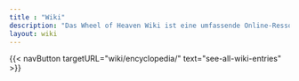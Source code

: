 ```yaml
---
title : "Wiki"
description: "Das Wheel of Heaven Wiki ist eine umfassende Online-Ressource, die als ausgedehnte Informationsquelle zu den Kernthemen der Website dient. Es bietet eine breite Palette von Artikeln, die verschiedene Aspekte der Hypothese über die Rolle einer fortgeschrittenen außerirdischen Zivilisation bei der Formung der menschlichen Geschichte und der Entwicklung des Lebens auf der Erde abdecken. Es ist ein unschätzbares Werkzeug für Benutzer, die ein tieferes Verständnis der Erforschung der kosmischen Verbindungen und Ursprünge der Menschheit durch die Website suchen."
layout: wiki
---
```


{{< navButton targetURL="wiki/encyclopedia/" text="see-all-wiki-entries" >}}

